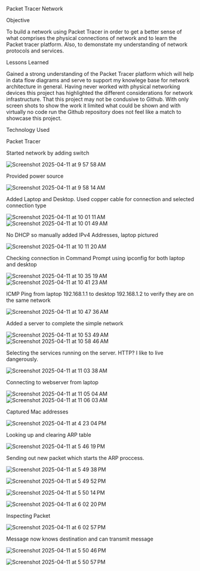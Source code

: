 
Packet Tracer Network

Objective

To build a network using Packet Tracer in order to get a better sense of what comprises the physical connections of network and to learn the Packet tracer platform. Also, to demonstate my understanding of network protocols and services.

Lessons Learned

Gained a strong understanding of the Packet Tracer platform which will help in data flow diagrams and serve to support my knowlege base for network architecture in general. Having never worked with physical networking devices this project has highlighted the different considerations for network infrastructure. That this project may not be condusive to Github. With only screen shots to show the work it limited what could be shown and with virtually no code run the Github repository does not feel like a match to showcase this project.


Technology Used

Packet Tracer



Started network by adding switch

![Screenshot 2025-04-11 at 9 57 58 AM](https://github.com/user-attachments/assets/011e70aa-6f5a-4943-88be-52a3e679debc)





Provided power source



![Screenshot 2025-04-11 at 9 58 14 AM](https://github.com/user-attachments/assets/6cef04e6-7d35-4709-af21-67a1490d743d)





Added Laptop and Desktop. Used copper cable for connection and selected connection type

![Screenshot 2025-04-11 at 10 01 11 AM](https://github.com/user-attachments/assets/500cced0-cf37-4aa1-8c70-a8b66fba7c15)
![Screenshot 2025-04-11 at 10 01 49 AM](https://github.com/user-attachments/assets/cb4e69f8-f498-45d4-877e-215251b47c88)


No DHCP so manually added IPv4 Addresses, laptop pictured

![Screenshot 2025-04-11 at 10 11 20 AM](https://github.com/user-attachments/assets/6486a4b5-0f54-49d7-bd62-0761835a1548)


Checking connection in Command Prompt using ipconfig for both laptop and desktop

![Screenshot 2025-04-11 at 10 35 19 AM](https://github.com/user-attachments/assets/3dee5b95-67a4-4bd4-8cbc-d4f0242cd8b1)
![Screenshot 2025-04-11 at 10 41 23 AM](https://github.com/user-attachments/assets/7e9336ed-a179-4e84-8170-51262bbdfd10)

ICMP Ping from laptop 192.168.1.1 to desktop 192.168.1.2 to verify they are on the same network

![Screenshot 2025-04-11 at 10 47 36 AM](https://github.com/user-attachments/assets/a9fb271e-213d-4a2c-b815-f3511cb10c43)


Added a server to complete the simple network

![Screenshot 2025-04-11 at 10 53 49 AM](https://github.com/user-attachments/assets/f6e3b35a-a51a-41e3-bf8a-9acb70cb957d)
![Screenshot 2025-04-11 at 10 58 46 AM](https://github.com/user-attachments/assets/249ba0d9-d082-40ae-94f5-9a0ef91d319e)

Selecting the services running on the server. HTTP? I like to live dangerously. 

![Screenshot 2025-04-11 at 11 03 38 AM](https://github.com/user-attachments/assets/b6a6b983-293e-4808-ac2f-2c213e0af285)

Connecting to webserver from laptop

![Screenshot 2025-04-11 at 11 05 04 AM](https://github.com/user-attachments/assets/ab4e58da-781d-4ecc-8b25-7fd80677d2d9)
![Screenshot 2025-04-11 at 11 06 03 AM](https://github.com/user-attachments/assets/cbfebc38-49c5-4cbf-bcac-7e7a050be823)

Captured Mac addresses

![Screenshot 2025-04-11 at 4 23 04 PM](https://github.com/user-attachments/assets/2b287350-3257-4f8e-b223-436285d54b84)

Looking up and clearing ARP table

![Screenshot 2025-04-11 at 5 46 19 PM](https://github.com/user-attachments/assets/b44053b6-72c8-4621-9eb4-fc824229d644)

Sending out new packet which starts the ARP proccess.

![Screenshot 2025-04-11 at 5 49 38 PM](https://github.com/user-attachments/assets/6c6fb8e6-6b48-4ac0-876d-51bea330a9d9)


![Screenshot 2025-04-11 at 5 49 52 PM](https://github.com/user-attachments/assets/6ef2381f-84f2-481d-9d53-135b389e68e4)

![Screenshot 2025-04-11 at 5 50 14 PM](https://github.com/user-attachments/assets/d52cc1ab-d8ef-4d97-adc7-292e28d11ac5)

![Screenshot 2025-04-11 at 6 02 20 PM](https://github.com/user-attachments/assets/94f09f61-44cf-4e2b-9fc8-d3ce6f73a425)

Inspecting Packet

![Screenshot 2025-04-11 at 6 02 57 PM](https://github.com/user-attachments/assets/4f9d898b-4180-4cd1-bd9c-d474b52c3b81)

Message now knows destination and can transmit message


![Screenshot 2025-04-11 at 5 50 46 PM](https://github.com/user-attachments/assets/3f10628a-ddeb-4dc9-9452-c40480abba41)

![Screenshot 2025-04-11 at 5 50 57 PM](https://github.com/user-attachments/assets/de828ffe-304c-486a-b9c5-6e4f59f3990c)


